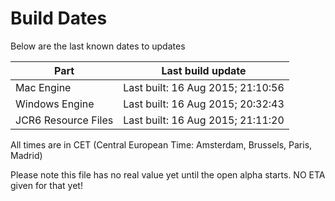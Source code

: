 # Build Dates

Below are the last known dates to updates

Part | Last build update
-----|-----
Mac Engine | Last built: 16 Aug 2015; 21:10:56
Windows Engine | Last built: 16 Aug 2015; 20:32:43
JCR6 Resource Files | Last built: 16 Aug 2015; 21:11:20
All times are in CET (Central European Time: Amsterdam, Brussels, Paris, Madrid)


Please note this file has no real value yet until the open alpha starts. NO ETA given for that yet!
